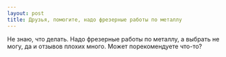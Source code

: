 ```yaml
---
layout: post 
title: Друзья, помогите, надо фрезерные работы по металлу 
--- 
```

Не знаю, что делать. Надо фрезерные работы по металлу, а выбрать не могу, да и отзывов плохих много. Может порекомендуете что-то?